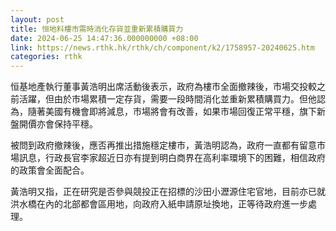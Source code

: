 ```yaml
---
layout: post
title: 恒地料樓市需時消化存貨並重新累積購買力
date: 2024-06-25 14:47:36.000000000 +08:00
link: https://news.rthk.hk/rthk/ch/component/k2/1758957-20240625.htm
categories: rthk
---
```


恒基地產執行董事黃浩明出席活動後表示，政府為樓市全面撤辣後，市場交投較之前活躍，但由於市場累積一定存貨，需要一段時間消化並重新累積購買力。但他認為，隨著美國有機會即將減息，市場將會有改善，如果市場回復正常平穩，旗下新盤開價亦會保持平穩。

被問到政府撤辣後，應否再推出措施穩定樓市，黃浩明認為，政府一直都有留意市場訊息，行政長官李家超近日亦有提到明白商界在高利率環境下的困難，相信政府的政策會全面配合。

黃浩明又指，正在研究是否參與競投正在招標的沙田小瀝源住宅官地，目前亦已就洪水橋在內的北部都會區用地，向政府入紙申請原址換地，正等待政府進一步處理。
